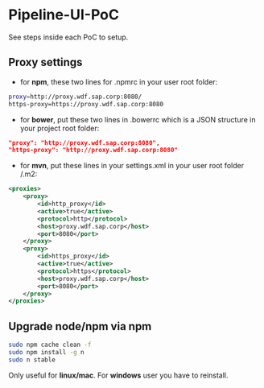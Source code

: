 # Pipeline-UI-PoC

See steps inside each PoC to setup.

Proxy settings
--------------
 * for **npm**, these two lines for .npmrc in your user root folder:
``` sh
proxy=http://proxy.wdf.sap.corp:8080/
https-proxy=https://proxy.wdf.sap.corp:8080
```

 * for **bower**, put these two lines in .bowerrc which is a JSON structure in your project root folder:
``` json
"proxy": "http://proxy.wdf.sap.corp:8080",
"https-proxy": "http://proxy.wdf.sap.corp:8080"
```

 * for **mvn**, put these lines in your settings.xml in your user root folder /.m2:
``` xml
<proxies>
	<proxy>
		<id>http_proxy</id>
		<active>true</active>
		<protocol>http</protocol>
		<host>proxy.wdf.sap.corp</host>
		<port>8080</port>
	</proxy>
	<proxy>
		<id>https_proxy</id>
		<active>true</active>
		<protocol>https</protocol>
		<host>proxy.wdf.sap.corp</host>
		<port>8080</port>
	</proxy>
</proxies>
```

Upgrade node/npm via npm
--------------
``` sh
sudo npm cache clean -f
sudo npm install -g n
sudo n stable
```
Only useful for **linux/mac**. For **windows** user you have to reinstall.